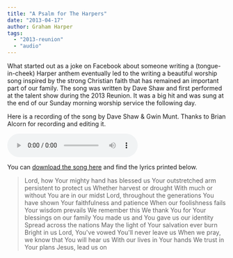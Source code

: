 ```yaml
---
title: "A Psalm for The Harpers"
date: "2013-04-17"
author: Graham Harper
tags:
  - "2013-reunion"
  - "audio"
---
```


What started out as a joke on Facebook about someone writing a (tongue-in-cheek) Harper anthem eventually led to the writing a beautiful worship song inspired by the strong Christian faith that has remained an important part of our family. The song was written by Dave Shaw and first performed at the talent show during the 2013 Reunion. It was a big hit and was sung at the end of our Sunday morning worship service the following day.

Here is a recording of the song by Dave Shaw & Gwin Munt. Thanks to Brian Alcorn for recording and editing it.

<audio controls src="/static/audio/A-Psalm-for-the-Harpers.mp3"></audio>

You can [download the song here](/static/audio/A-Psalm-for-the-Harpers.mp3) and find the lyrics printed below.

> Lord, how Your mighty hand has blessed us
> Your outstretched arm persistent to protect us
> Whether harvest or drought
> With much or without
> You are in our midst
> Lord, throughout the generations
> You have shown Your faithfulness and patience
> When our foolishness fails
> Your wisdom prevails
> We remember this
> We thank You for Your blessings on our family
> You made us and You gave us our identity
> Spread across the nations
> May the light of Your salvation ever burn
> Bright in us
> Lord, You've vowed You'll never leave us
> When we pray, we know that You will hear us
> With our lives in Your hands
> We trust in Your plans
> Jesus, lead us on
